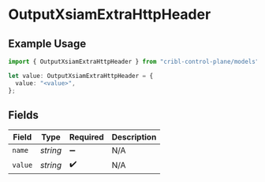 # OutputXsiamExtraHttpHeader

## Example Usage

```typescript
import { OutputXsiamExtraHttpHeader } from "cribl-control-plane/models";

let value: OutputXsiamExtraHttpHeader = {
  value: "<value>",
};
```

## Fields

| Field              | Type               | Required           | Description        |
| ------------------ | ------------------ | ------------------ | ------------------ |
| `name`             | *string*           | :heavy_minus_sign: | N/A                |
| `value`            | *string*           | :heavy_check_mark: | N/A                |